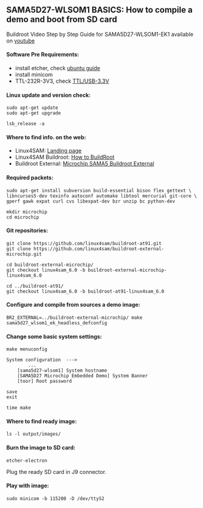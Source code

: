 ## SAMA5D27-WLSOM1 BASICS: How to compile a demo and boot from SD card

Buildroot Video Step by Step Guide for SAMA5D27-WLSOM1-EK1 available on [youtube](https://www.youtube.com/) 

#### Software Pre Requirements:
- install etcher, check [ubuntu guide](https://github.com/balena-io/etcher) 
- install minicom
- TTL-232R-3V3, check [TTL/USB-3.3V ](https://store.comet.bg/Catalogue/Product/48646/) 

#### Linux update and version check:
```
sudo apt-get update
sudo apt-get upgrade

lsb_release -a 
```

#### Where to find info. on the web:
- Linux4SAM: [Landing page](https://www.at91.com/linux4sam/bin/view/Linux4SAM)
- Linux4SAM Buildroot: [How to BuildRoot](https://www.at91.com/linux4sam/bin/view/Linux4SAM/BuildRootBuild)
- Buildroot External: [Microchip SAMA5 Buildroot External](https://github.com/linux4sam/buildroot-external-microchip/)

#### Required packets:
```
sudo apt-get install subversion build-essential bison flex gettext \
libncurses5-dev texinfo autoconf automake libtool mercurial git-core \
gperf gawk expat curl cvs libexpat-dev bzr unzip bc python-dev

mkdir microchip
cd microchip
```

#### Git repositories:
```
git clone https://github.com/linux4sam/buildroot-at91.git
git clone https://github.com/linux4sam/buildroot-external-microchip.git

cd buildroot-external-microchip/
git checkout linux4sam_6.0 -b buildroot-external-microchip-linux4sam_6.0

cd ../buildroot-at91/
git checkout linux4sam_6.0 -b buildroot-at91-linux4sam_6.0
```
#### Configure and compile from sources a demo image:
```
BR2_EXTERNAL=../buildroot-external-microchip/ make sama5d27_wlsom1_ek_headless_defconfig
```

#### Change some basic system settings: 

```
make menuconfig

System configuration  --->
        ...
    [sama5d27-wlsom1] System hostname
    [SAMA5D27 Microchip Embedded Demo] System Banner
    [toor] Root password

save
exit

time make
```

#### Where to find ready image:
```
ls -l output/images/
```

#### Burn the image to SD card:
```
etcher-electron
```

Plug the ready SD card in J9 connector.

#### Play with image:
```
sudo minicom -b 115200 -D /dev/ttyS2
```
